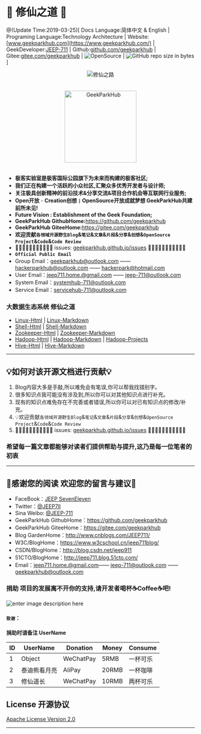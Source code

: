 # 🙈 修仙之道 🙈

@(Update Time:2019-03-25)[ Docs Language:简体中文 & English | Programing Language:Technology Architecture | Website:[www.geekparkhub.com](https://www.geekparkhub.com/) | GeekDeveloper:[JEEP-711](https://github.com/jeep711) | Github:[github.com/geekparkhub](https://github.com/geekparkhub) | Gitee:[gitee.com/geekparkhub](https://gitee.com/geekparkhub) | ![OpenSource](https://img.shields.io/badge/Open%20Source-%E2%9D%A4-brightgreen.svg) | ![GitHub repo size in bytes](https://img.shields.io/github/repo-size/geekparkhub/geekparkhub.github.io.svg) ]

<div align="center">
  <img src="https://raw.githubusercontent.com/geekparkhub/geekparkhub.github.io/master/technical_guide/assets/media/main/hello_world.jpg" alt="修仙之路" title="修仙之路">
<br><br><br>
<img src="https://www.geekparkhub.com/res/assets/main_corehub/media/photo/geek_logo/geek_logo.svg" width="192px" alt="GeekParkHub">
</div><br>

- **极客实验室是极客国际公园旗下为未来而构建的极客社区;**
- **我们正在构建一个活跃的小众社区,汇聚众多优秀开发者与设计师;**
- **关注极具创新精神的前沿技术&分享交流&项目合作机会等互联网行业服务;**
- **Open开放 `·` Creation创想 `|` OpenSource开放成就梦想 GeekParkHub共建前所未见!**
- **Future Vision : Establishment of the Geek Foundation;**
- **GeekParkHub GithubHome:**<https://github.com/geekparkhub>
- **GeekParkHub GiteeHome:**<https://gitee.com/geekparkhub>
- **欢迎贡献`各领域开源野生Blog`&`笔记`&`文章`&`片段`&`分享`&`创想`&`OpenSource Project`&`Code`&`Code Review`**
- 🙈🙈🙈🙈🙈🙈🙈🙈🙈🙈🙈 issues: [geekparkhub.github.io/issues](https://github.com/geekparkhub/geekparkhub.github.io/issues) 🙈🙈🙈🙈🙈🙈🙈🙈🙈🙈🙈
- **`Official Public Email`**
- Group Email：<geekparkhub@outlook.com> —— <hackerparkhub@outlook.com> —— <hackerpark@hotmail.com>
- User Email：<jeep711.home.@gmail.com> —— <jeep-711@outlook.com>
- System Email：<systemhub-711@outlook.com>
- Service Email：<servicehub-711@outlook.com>

### 大数据生态系统 修仙之道

* [Linux-Html](https://geekparkhub.github.io/technical_guide/programing_language/linux/linux.html) | [Linux-Markdown](https://github.com/geekparkhub/geekparkhub.github.io/blob/master/technical_guide/programing_language/linux/%E5%A4%A7%E6%95%B0%E6%8D%AE%E7%94%9F%E6%80%81%E7%B3%BB%E7%BB%9F_%E4%BF%AE%E4%BB%99%E4%B9%8B%E9%81%93_Linux%20_Blog.md)
* [Shell-Html](https://geekparkhub.github.io/technical_guide/programing_language/shell/shell.html) | [Shell-Markdown](https://github.com/geekparkhub/geekparkhub.github.io/blob/master/technical_guide/programing_language/shell/%E5%A4%A7%E6%95%B0%E6%8D%AE%E7%94%9F%E6%80%81%E7%B3%BB%E7%BB%9F_%E4%BF%AE%E4%BB%99%E4%B9%8B%E9%81%93_Shell_Blog.md)
* [Zookeeper-Html](https://geekparkhub.github.io/technical_guide/programing_language/zookeeper/zookeeper.html) | [Zookeeper-Markdown](https://github.com/geekparkhub/geekparkhub.github.io/blob/master/technical_guide/programing_language/zookeeper/%E5%A4%A7%E6%95%B0%E6%8D%AE%E7%94%9F%E6%80%81%E7%B3%BB%E7%BB%9F_%E4%BF%AE%E4%BB%99%E4%B9%8B%E9%81%93_Zookeeper_Blog.md)
* [Hadoop-Html](https://geekparkhub.github.io/technical_guide/programing_language/hadoop/hadoop.html) | [Hadoop-Markdown](https://github.com/geekparkhub/geekparkhub.github.io/blob/master/technical_guide/programing_language/hadoop/%E5%A4%A7%E6%95%B0%E6%8D%AE%E7%94%9F%E6%80%81%E7%B3%BB%E7%BB%9F_%E4%BF%AE%E4%BB%99%E4%B9%8B%E9%81%93_Hadoop_Blog.md) | [Hadoop-Projects](https://github.com/geekparkhub/geekparkhub.github.io/tree/master/technical_guide/programing_language/hadoop/hadoop_projects/)
* [Hive-Html](https://geekparkhub.github.io/technical_guide/programing_language/hive/hive.html) | [Hive-Markdown](https://github.com/geekparkhub/geekparkhub.github.io/blob/master/technical_guide/programing_language/hive/大数据生态系统_修仙之道_Hive_Blog.md)


***

## 💡如何对该开源文档进行贡献💡

1. Blog内容大多是手敲,所以难免会有笔误,你可以帮我找错别字。
2. 很多知识点我可能没有涉及到,所以你可以对其他知识点进行补充。
3. 现有的知识点难免存在不完善或者错误,所以你可以对已有知识点的修改/补充。
4. 💡欢迎贡献`各领域开源野生Blog`&`笔记`&`文章`&`片段`&`分享`&`创想`&`OpenSource Project`&`Code`&`Code Review`
5. 🙈🙈🙈🙈🙈🙈🙈🙈🙈🙈🙈 issues: [geekparkhub.github.io/issues](https://github.com/geekparkhub/geekparkhub.github.io/issues) 🙈🙈🙈🙈🙈🙈🙈🙈🙈🙈🙈

### 希望每一篇文章都能够对读者们提供帮助与提升,这乃是每一位笔者的初衷                          


-----


## 💌感谢您的阅读 欢迎您的留言与建议💌

- FaceBook：[JEEP SevenEleven](https://www.facebook.com/profile.php?id=100018099483403)
- Twitter：[@JEEP7ll](https://twitter.com/JEEP7ll)
- Sina Weibo: [@JEEP-711](https://weibo.com/JEEP511)
- GeekParkHub GithubHome：<https://github.com/geekparkhub>
- GeekParkHub GiteeHome：<https://gitee.com/geekparkhub>
- Blog GardenHome：<http://www.cnblogs.com/JEEP711/>
- W3C/BlogHome：<https://www.w3cschool.cn/jeep711blog/>
- CSDN/BlogHome：<http://blog.csdn.net/jeep911>
- 51CTO/BlogHome：<http://jeep711.blog.51cto.com/>
- Email：<jeep711.home.@gmail.com>—— <jeep-711@outlook.com> —— <geekparkhub@outlook.com>



### 捐助 项目的发展离不开你的支持,请开发者喝杯☕Coffee☕吧!
![enter image description here](https://www.geekparkhub.com/docs/images/pay.jpg)

#### `致谢`：
**捐助时请备注 UserName**

 ID| UserName | Donation | Money | Consume |
----|------|----|----|----|
1 | Object | WeChatPay |  5RMB | 一杯可乐 | 
2| 泰迪熊看月亮  | AliPay |  20RMB  | 一杯咖啡 |
3| 修仙道长  | WeChatPay |  10RMB | 两杯可乐 |


## License 开源协议
[Apache License Version 2.0](https://github.com/geekparkhub/geekparkhub.github.io/blob/master/LICENSE)

---------

